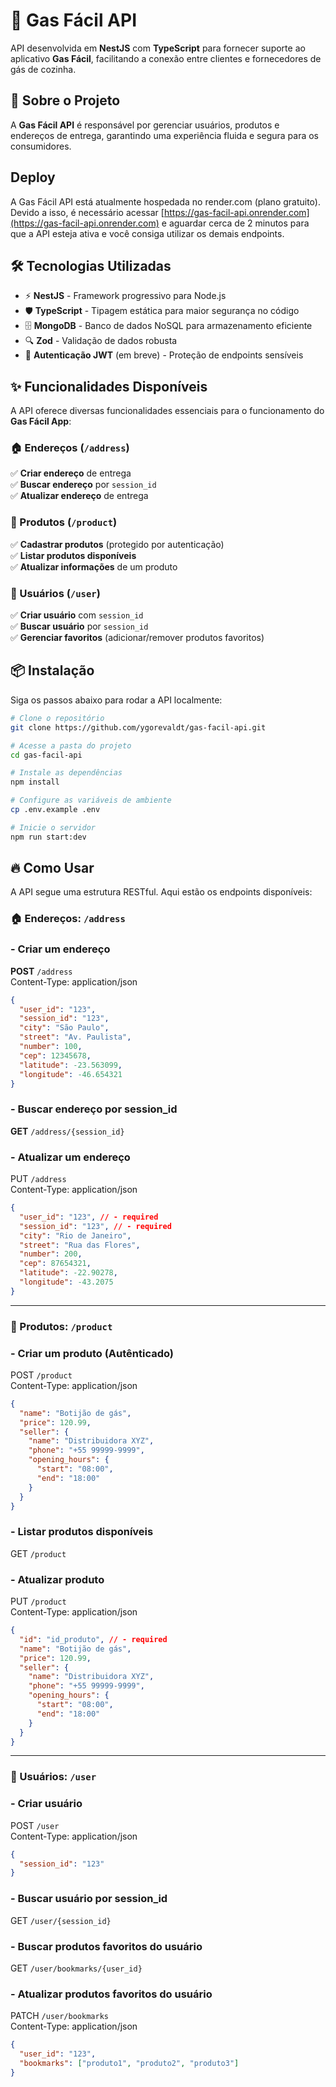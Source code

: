 # 🚀 Gas Fácil API

API desenvolvida em **NestJS** com **TypeScript** para fornecer suporte ao aplicativo **Gas Fácil**, facilitando a conexão entre clientes e fornecedores de gás de cozinha.

## 📌 Sobre o Projeto

A **Gas Fácil API** é responsável por gerenciar usuários, produtos e endereços de entrega, garantindo uma experiência fluida e segura para os consumidores.

## Deploy

A Gas Fácil API está atualmente hospedada no render.com (plano gratuito). Devido a isso, é necessário acessar [https://gas-facil-api.onrender.com](https://gas-facil-api.onrender.com) e aguardar cerca de 2 minutos para que a API esteja ativa e você consiga utilizar os demais endpoints.

## 🛠️ Tecnologias Utilizadas

- ⚡ **NestJS** - Framework progressivo para Node.js
- 🛡️ **TypeScript** - Tipagem estática para maior segurança no código
- 🗄️ **MongoDB** - Banco de dados NoSQL para armazenamento eficiente
- 🔍 **Zod** - Validação de dados robusta
- 🔐 **Autenticação JWT** (em breve) - Proteção de endpoints sensíveis

## ✨ Funcionalidades Disponíveis

A API oferece diversas funcionalidades essenciais para o funcionamento do **Gas Fácil App**:

### 🏠 Endereços (`/address`)

✅ **Criar endereço** de entrega  
✅ **Buscar endereço** por `session_id`  
✅ **Atualizar endereço** de entrega

### 🛒 Produtos (`/product`)

✅ **Cadastrar produtos** (protegido por autenticação)  
✅ **Listar produtos disponíveis**  
✅ **Atualizar informações** de um produto

### 👤 Usuários (`/user`)

✅ **Criar usuário** com `session_id`  
✅ **Buscar usuário** por `session_id`  
✅ **Gerenciar favoritos** (adicionar/remover produtos favoritos)

## 📦 Instalação

Siga os passos abaixo para rodar a API localmente:

```bash
# Clone o repositório
git clone https://github.com/ygorevaldt/gas-facil-api.git

# Acesse a pasta do projeto
cd gas-facil-api

# Instale as dependências
npm install

# Configure as variáveis de ambiente
cp .env.example .env

# Inicie o servidor
npm run start:dev
```

## 🔥 Como Usar

A API segue uma estrutura RESTful. Aqui estão os endpoints disponíveis:

### 🏠 Endereços: `/address`

### - Criar um endereço

**POST** `/address`  
Content-Type: application/json

```json
{
  "user_id": "123",
  "session_id": "123",
  "city": "São Paulo",
  "street": "Av. Paulista",
  "number": 100,
  "cep": 12345678,
  "latitude": -23.563099,
  "longitude": -46.654321
}
```

### - Buscar endereço por session_id

**GET** `/address/{session_id}`

### - Atualizar um endereço

PUT `/address`<br/>
Content-Type: application/json

```json
{
  "user_id": "123", // - required
  "session_id": "123", // - required
  "city": "Rio de Janeiro",
  "street": "Rua das Flores",
  "number": 200,
  "cep": 87654321,
  "latitude": -22.90278,
  "longitude": -43.2075
}
```

---

### 🛒 Produtos: `/product`

### - Criar um produto (Autênticado)

POST `/product`<br/>
Content-Type: application/json

```json
{
  "name": "Botijão de gás",
  "price": 120.99,
  "seller": {
    "name": "Distribuidora XYZ",
    "phone": "+55 99999-9999",
    "opening_hours": {
      "start": "08:00",
      "end": "18:00"
    }
  }
}
```

### - Listar produtos disponíveis

GET `/product`

### - Atualizar produto

PUT `/product`<br/>
Content-Type: application/json

```json
{
  "id": "id_produto", // - required
  "name": "Botijão de gás",
  "price": 120.99,
  "seller": {
    "name": "Distribuidora XYZ",
    "phone": "+55 99999-9999",
    "opening_hours": {
      "start": "08:00",
      "end": "18:00"
    }
  }
}
```

---

### 👤 Usuários: `/user`

### - Criar usuário

POST `/user`<br/>
Content-Type: application/json

```json
{
  "session_id": "123"
}
```

### - Buscar usuário por session_id

GET `/user/{session_id}`

### - Buscar produtos favoritos do usuário

GET `/user/bookmarks/{user_id}`

### - Atualizar produtos favoritos do usuário

PATCH `/user/bookmarks`<br/>
Content-Type: application/json

```json
{
  "user_id": "123",
  "bookmarks": ["produto1", "produto2", "produto3"]
}
```
